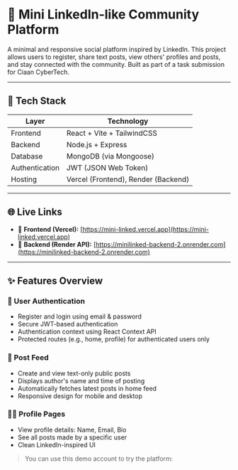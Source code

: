 # 🚀 Mini LinkedIn-like Community Platform

A minimal and responsive social platform inspired by LinkedIn. This project allows users to register, share text posts, view others' profiles and posts, and stay connected with the community. Built as part of a task submission for Ciaan CyberTech.

---

## 🔧 Tech Stack

| Layer        | Technology                     |
|--------------|--------------------------------|
| Frontend     | React + Vite + TailwindCSS     |
| Backend      | Node.js + Express              |
| Database     | MongoDB (via Mongoose)         |
| Authentication | JWT (JSON Web Token)         |
| Hosting      | Vercel (Frontend), Render (Backend) |

---

## 🌐 Live Links

- 🔗 **Frontend (Vercel):** [https://mini-linked.vercel.app](https://mini-linked.vercel.app)
- 🔗 **Backend (Render API):** [https://minilinked-backend-2.onrender.com](https://minilinked-backend-2.onrender.com)

---

## ✨ Features Overview

### 👤 User Authentication
- Register and login using email & password
- Secure JWT-based authentication
- Authentication context using React Context API
- Protected routes (e.g., home, profile) for authenticated users only

### 📰 Post Feed
- Create and view text-only public posts
- Displays author's name and time of posting
- Automatically fetches latest posts in home feed
- Responsive design for mobile and desktop

### 🧑‍💼 Profile Pages
- View profile details: Name, Email, Bio
- See all posts made by a specific user
- Clean LinkedIn-inspired UI

> You can use this demo account to try the platform:

